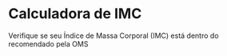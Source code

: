 # Calculadora de IMC

Verifique se seu Índice de Massa Corporal (IMC) está dentro do recomendado pela OMS
